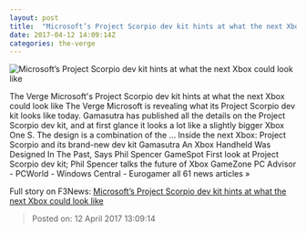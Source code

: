 ```yaml
---
layout: post
title:  "Microsoft’s Project Scorpio dev kit hints at what the next Xbox could look like"
date: 2017-04-12 14:09:14Z
categories: the-verge
---
```


![Microsoft’s Project Scorpio dev kit hints at what the next Xbox could look like](https://cdn0.vox-cdn.com/thumbor/sIAUusZUUbs9FAsf8v2Ek7fixDM=/22x0:625x339/1600x900/cdn0.vox-cdn.com/uploads/chorus_image/image/54211925/xbox_dev_kits_group_1.0.jpg)

The Verge Microsoft's Project Scorpio dev kit hints at what the next Xbox could look like The Verge Microsoft is revealing what its Project Scorpio dev kit looks like today. Gamasutra has published all the details on the Project Scorpio dev kit, and at first glance it looks a lot like a slightly bigger Xbox One S. The design is a combination of the ... Inside the next Xbox: Project Scorpio and its brand-new dev kit Gamasutra An Xbox Handheld Was Designed In The Past, Says Phil Spencer GameSpot First look at Project Scorpio dev kit; Phil Spencer talks the future of Xbox GameZone PC Advisor - PCWorld - Windows Central - Eurogamer all 61 news articles »


Full story on F3News: [Microsoft’s Project Scorpio dev kit hints at what the next Xbox could look like](http://www.f3nws.com/n/dWKn3)

> Posted on: 12 April 2017 13:09:14
